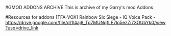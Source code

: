 #GMOD ADDONS ARCHIVE
This is archive of my Garry's mod Addons

#Resources for addons
[TFA-VOX] Rainbow Six Siege - IQ Voice Pack - https://drive.google.com/file/d/1l4aj8_Tp7MUNqfLE7lp5ezZi7XOUbYk0/view?usp=drive_link
